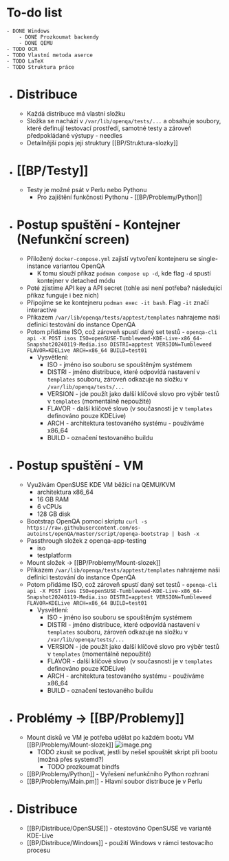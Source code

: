 # To-do list
	- DONE Windows
		- DONE Prozkoumat backendy
		- DONE QEMU
	- TODO OCR
	- TODO Vlastní metoda aserce
	- TODO LaTeX
	- TODO Struktura práce
- # Distribuce
	- Každá distribuce má vlastní složku
	- Složka se nachází v `/var/lib/openqa/tests/...` a obsahuje soubory, které definují testovací prostředí, samotné testy a zároveň předpokládané výstupy - needles
	- Detailnější popis její struktury [[BP/Struktura-slozky]]
- # [[BP/Testy]]
	- Testy je možné psát v Perlu nebo Pythonu
		- Pro zajištění funkčnosti Pythonu - [[BP/Problemy/Python]]
- # Postup spuštění - Kontejner (Nefunkční screen)
	- Přiložený `docker-compose.yml` zajistí vytvoření kontejneru se single-instance variantou OpenQA
		- K tomu slouží příkaz `podman compose up -d`, kde flag `-d` spustí kontejner v detached módu
	- Poté zjistíme API key a API secret (tohle asi není potřeba? následující příkaz funguje i bez nich)
	- Připojíme se ke kontejneru `podman exec -it bash`. Flag `-it` značí interactive
	- Příkazem `/var/lib/openqa/tests/apptest/templates` nahrajeme naši definici testování do instance OpenQA
	- Potom přidáme ISO, což zároveň spustí daný set testů - `openqa-cli api -X POST isos ISO=openSUSE-Tumbleweed-KDE-Live-x86_64-Snapshot20240119-Media.iso DISTRI=apptest VERSION=Tumbleweed FLAVOR=KDELive ARCH=x86_64 BUILD=test01`
		- Vysvětlení:
			- ISO - jméno iso souboru se spouštěným systémem
			- DISTRI - jméno distribuce, které odpovídá nastavení v `templates` souboru, zároveň odkazuje na složku v `/var/lib/openqa/tests/...`
			- VERSION - jde použít jako další klíčové slovo pro výběr testů v `templates` (momentálně nepoužité)
			- FLAVOR - další klíčové slovo (v současnosti je v `templates` definováno pouze KDELive)
			- ARCH - architektura testovaného systému - používáme x86_64
			- BUILD - označení testovaného buildu
- # Postup spuštění - VM
	- Využívám OpenSUSE KDE VM běžící na QEMU/KVM
		- architektura x86_64
		- 16 GB RAM
		- 6 vCPUs
		- 128 GB disk
	- Bootstrap OpenQA pomocí skriptu `curl -s https://raw.githubusercontent.com/os-autoinst/openQA/master/script/openqa-bootstrap | bash -x`
	- Passthrough složek z openqa-app-testing
		- iso
		- testplatform
	- Mount složek -> [[BP/Problemy/Mount-slozek]]
	- Příkazem `/var/lib/openqa/tests/apptest/templates` nahrajeme naši definici testování do instance OpenQA
	- Potom přidáme ISO, což zároveň spustí daný set testů - `openqa-cli api -X POST isos ISO=openSUSE-Tumbleweed-KDE-Live-x86_64-Snapshot20240119-Media.iso DISTRI=apptest VERSION=Tumbleweed FLAVOR=KDELive ARCH=x86_64 BUILD=test01`
		- Vysvětlení:
			- ISO - jméno iso souboru se spouštěným systémem
			- DISTRI - jméno distribuce, které odpovídá nastavení v `templates` souboru, zároveň odkazuje na složku v `/var/lib/openqa/tests/...`
			- VERSION - jde použít jako další klíčové slovo pro výběr testů v `templates` (momentálně nepoužité)
			- FLAVOR - další klíčové slovo (v současnosti je v `templates` definováno pouze KDELive)
			- ARCH - architektura testovaného systému - používáme x86_64
			- BUILD - označení testovaného buildu
- # Problémy -> [[BP/Problemy]]
	- Mount disků ve VM je potřeba udělat po každém bootu VM [[BP/Problemy/Mount-slozek]] ![image.png](../assets/image_1706726278907_0.png)
		- TODO zkusit se podívat, jestli by nešel spouštět skript při bootu (možná přes systemd?)
			- TODO prozkoumat bindfs
	- [[BP/Problemy/Python]] - Vyřešení nefunkčního Python rozhraní
	- [[BP/Problemy/Main.pm]] - Hlavní soubor distribuce je v Perlu
- # Distribuce
	- [[BP/Distribuce/OpenSUSE]] - otestováno OpenSUSE ve variantě KDE-Live
	- [[BP/Distribuce/Windows]] - použití Windows v rámci testovacího procesu